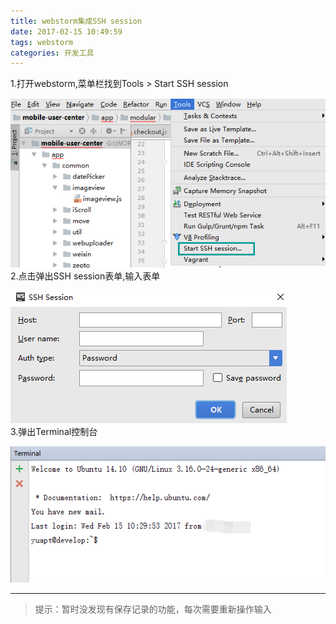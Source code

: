 ```yaml
---
title: webstorm集成SSH session
date: 2017-02-15 10:49:59
tags: webstorm
categories: 开发工具
---
```


1.打开webstorm,菜单栏找到Tools > Start SSH session

![img01](/lib/images/01.png)    
2.点击弹出SSH session表单,输入表单  

![img02](/lib/images/02.png)    
3.弹出Terminal控制台   

![img03](/lib/images/03.png)

___
> 提示：暂时没发现有保存记录的功能，每次需要重新操作输入

